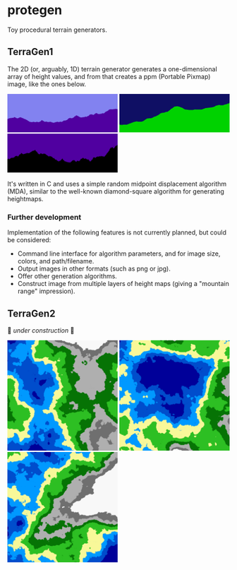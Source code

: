 # protegen
Toy procedural terrain generators.

## TerraGen1
The 2D (or, arguably, 1D) terrain generator generates a one-dimensional array of height values, and from that creates a ppm (Portable Pixmap) image, like the ones below.

<img src="https://github.com/carlosemv/protegen/raw/master/TerraGen1/examples/img1.png" width="250"> <img src="https://github.com/carlosemv/protegen/raw/master/TerraGen1/examples/img2.png" width="250"> <img src="https://github.com/carlosemv/protegen/raw/master/TerraGen1/examples/img3.png" width="250">

It's written in C and uses a simple random midpoint displacement algorithm (MDA), similar to the well-known diamond-square algorithm for generating heightmaps.

### Further development
Implementation of the following features is not currently planned, but could be considered:
* Command line interface for algorithm parameters, and for image size, colors, and path/filename.
* Output images in other formats (such as png or jpg).
* Offer other generation algorithms.
* Construct image from multiple layers of height maps (giving a "mountain range" impression).

## TerraGen2
:construction: _under construction_ :construction:

<img src="https://github.com/carlosemv/protegen/raw/master/TerraGen2/examples/img1.png" width="250"> <img src="https://github.com/carlosemv/protegen/raw/master/TerraGen2/examples/img2.png" width="250"> <img src="https://github.com/carlosemv/protegen/raw/master/TerraGen2/examples/img3.png" width="250">
